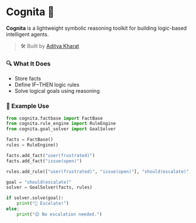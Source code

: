 # Cognita 🧠

**Cognita** is a lightweight symbolic reasoning toolkit for building logic-based intelligent agents.

> 🛠️ Built by [Aditya Kharat](https://pypi.org/user/adityakharat)

### 🔍 What It Does
- Store facts
- Define IF–THEN logic rules
- Solve logical goals using reasoning

### 🚀 Example Use
```python
from cognita.factbase import FactBase
from cognita.rule_engine import RuleEngine
from cognita.goal_solver import GoalSolver

facts = FactBase()
rules = RuleEngine()

facts.add_fact("user(frustrated)")
facts.add_fact("issue(open)")

rules.add_rule(["user(frustrated)", "issue(open)"], "should(escalate)")

goal = "should(escalate)"
solver = GoalSolver(facts, rules)

if solver.solve(goal):
    print("🚨 Escalate!")
else:
    print("😌 No escalation needed.")
```
